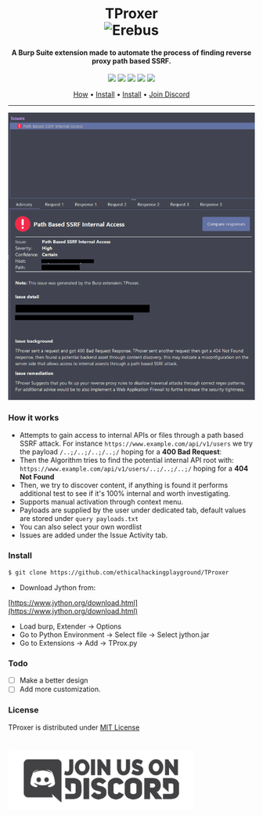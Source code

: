 <h1 align="center">TProxer
  <br>
    <img src="https://media.istockphoto.com/vectors/spy-agent-detective-vector-id911660874?k=20&m=911660874&s=612x612&w=0&h=1zkZPaYJ1o8948xDc5ikQ2bKbyuPzsZQrZaKBnO55_4=" width="200px" alt="Erebus">
</h1>

<h4 align="center">A Burp Suite extension made to automate the process of finding reverse proxy path based SSRF.</h4>

<p align="center">
  <a href="/LICENSE"><img src="https://img.shields.io/badge/license-MIT-blue.svg"/></a>
  <a href="https://docs.python.org/3/index.html"><img src="https://img.shields.io/badge/python-3.6-blue.svg"/></a>
  <a href="https://github.com/ethicalhackingplayground/TProxer/issues"><img src="https://img.shields.io/badge/contributions-welcome-brightgreen.svg?style=flat"></a>
  <a href="https://twitter.com/z0idsec"><img src="https://img.shields.io/twitter/follow/z0idsec.svg?logo=twitter"></a>
  <a href="https://discord.gg/MQWCem5b"><img src="https://img.shields.io/discord/862900124740616192.svg?logo=discord"></a>
</p>

<p align="center">
  <a href="#how-it-works">How</a> •
  <a href="#install">Install</a> •
  <a href="#todo">Install</a> •
  <a href="https://discord.gg/MQWCem5b">Join Discord</a> 
</p>

---

![Demo](https://github.com/ethicalhackingplayground/TProxer/blob/main/static/demo.png)

### How it works

- Attempts to gain access to internal APIs or files through a path based SSRF attack.
  For instance `https://www.example.com/api/v1/users` we try the payload `/..;/..;/..;/..;/` hoping for a **400 Bad Request**:
- Then the Algorithm tries to find the potential internal API root with:
  `https://www.example.com/api/v1/users/..;/..;/..;/` hoping for a **404 Not Found**
- Then, we try to discover content, if anything is found it performs additional test to see if it's 100% internal and worth investigating.
- Supports manual activation through context menu.
- Payloads are supplied by the user under dedicated tab, default values are stored under `query payloads.txt`
- You can also select your own wordlist
- Issues are added under the Issue Activity tab.

### Install

```bash
$ git clone https://github.com/ethicalhackingplayground/TProxer
```

- Download Jython from:

[https://www.jython.org/download.html](https://www.jython.org/download.html)

- Load burp, Extender -> Options
- Go to Python Environment -> Select file -> Select jython.jar
- Go to Extensions -> Add -> TProx.py

### Todo

- [ ] Make a better design
- [ ] Add more customization.

### License

TProxer is distributed under [MIT License](https://github.com/ethicalhackingplayground/TProxer/blob/main/LICENSE)

<h1 align="left">
  <a href="https://discord.gg/MQWCem5b"><img src="static/Join-Discord.png" width="380" alt="Join Discord"></a>
</h1>
